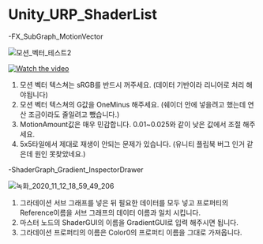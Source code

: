 # Unity_URP_ShaderList
  
-FX_SubGraph_MotionVector

![모션_벡터_테스트2](https://user-images.githubusercontent.com/10443544/84388020-d9286e00-ac2e-11ea-8dbe-6c081cf7cb48.gif)

[![Watch the video](https://user-images.githubusercontent.com/10443544/84588153-da8cad00-ae5f-11ea-9810-3db8eebc3e06.png)](https://youtu.be/1efJybmJ870)

  1. 모션 벡터 텍스쳐는 sRGB를 반드시 꺼주세요. (데이터 기반이라 리니어로 처리 해야됩니다)
  2. 모션 벡터 텍스쳐의 G값을 OneMinus 해주세요. (쉐이더 안에 넣을려고 했는데 연산 조금이라도 줄일려고 뺐습니다.)
  3. MotionAmount값은 매우 민감합니다. 0.01~0.025와 같이 낮은 값에서 조절 해주세요.
  4. 5x5타일에서 제대로 재생이 안되는 문제가 있습니다. (유니티 플립북 버그 인거 같은데 원인 못찾았네요.)
  
-ShaderGraph_Gradient_InspectorDrawer
  
![녹화_2020_11_12_18_59_49_206](https://user-images.githubusercontent.com/10443544/99161796-10003400-2739-11eb-81f2-a67db8fb6544.gif)

1. 그라데이션 서브 그래프를 넣은 뒤 필요한 데이터를 모두 넣고 프로퍼티의 Reference이름을 서브 그래프의 데이터 이름과 일치 시킵니다.
2. 마스터 노드의 ShaderGUI의 이름을 GradientGUI로 입력 해주시면 됩니다.
3. 그라데이션 프로퍼티의 이름은 Color0의 프로퍼티 이름을 그대로 가져옵니다.
